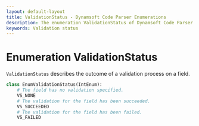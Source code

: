 ```yaml
---
layout: default-layout
title: ValidationStatus - Dynamsoft Code Parser Enumerations
description: The enumeration ValidationStatus of Dynamsoft Code Parser describes the outcome of a validation process on a field.
keywords: Validation status
---
```


# Enumeration ValidationStatus

`ValidationStatus` describes the outcome of a validation process on a field.

```python
class EnumValidationStatus(IntEnum):
    # The field has no validation specified. 
    VS_NONE
    # The validation for the field has been succeeded. 
    VS_SUCCEEDED
    # The validation for the field has been failed. 
    VS_FAILED
```
